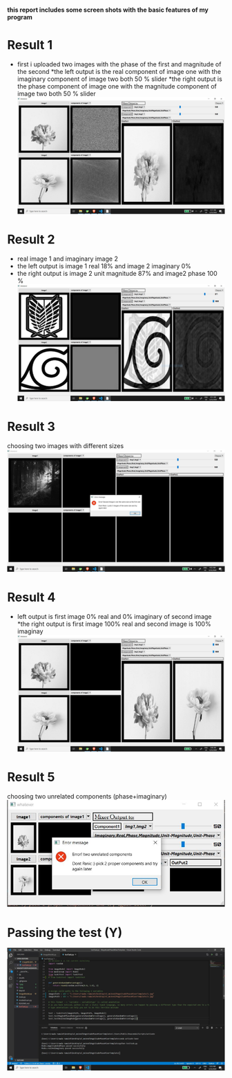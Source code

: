 #### this report includes some screen shots with the basic features of my program
#
# Result 1
* first i uploaded two images with the phase of the first and magnitude of the second
*the left output is the real component of image one with the imaginary component of image two both 50 % slider
*the right output is the phase component of image one with the magnitude component of image two both 50 % slider
![](result1.JPG)
#
# Result 2
* real image 1 and imaginary image 2
* the left output is image 1 real 18% and image 2 imaginary 0%
* the right output is image 2 unit magnitude 87% and image2 phase 100 %
![](Result2.JPG)
# 
# Result 3
choosing two images with different sizes
![](result3.JPG)
#
# Result 4
* left output is first image 0% real and 0% imaginary of second image
*the right output is first image 100% real and second image is 100% imaginay
![](result4.JPG)

#
# Result 5
choosing two unrelated components (phase+imaginary)
![](unrelatedC.JPG)

# Passing the test (Y)
![](passingthetest.JPG)
